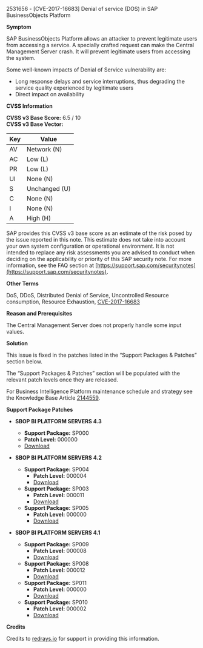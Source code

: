 2531656 - [CVE-2017-16683] Denial of service (DOS) in SAP BusinessObjects Platform

**Symptom**

SAP BusinessObjects Platform allows an attacker to prevent legitimate users from accessing a service. A specially crafted request can make the Central Management Server crash. It will prevent legitimate users from accessing the system.

Some well-known impacts of Denial of Service vulnerability are:

- Long response delays and service interruptions, thus degrading the service quality experienced by legitimate users
- Direct impact on availability

**CVSS Information**

**CVSS v3 Base Score:** 6.5 / 10  
**CVSS v3 Base Vector:**

| Key                       | Value                |
|---------------------------|----------------------|
| AV                        | Network (N)          |
| AC                        | Low (L)              |
| PR                        | Low (L)              |
| UI                        | None (N)             |
| S                         | Unchanged (U)        |
| C                         | None (N)             |
| I                         | None (N)             |
| A                         | High (H)             |

SAP provides this CVSS v3 base score as an estimate of the risk posed by the issue reported in this note. This estimate does not take into account your own system configuration or operational environment. It is not intended to replace any risk assessments you are advised to conduct when deciding on the applicability or priority of this SAP security note. For more information, see the FAQ section at [https://support.sap.com/securitynotes](https://support.sap.com/securitynotes).

**Other Terms**

DoS, DDoS, Distributed Denial of Service, Uncontrolled Resource consumption, Resource Exhaustion, [CVE-2017-16683](http://cve.mitre.org/cgi-bin/cvename.cgi?name=2017-16683)

**Reason and Prerequisites**

The Central Management Server does not properly handle some input values.

**Solution**

This issue is fixed in the patches listed in the “Support Packages & Patches” section below.

The “Support Packages & Patches” section will be populated with the relevant patch levels once they are released.

For Business Intelligence Platform maintenance schedule and strategy see the Knowledge Base Article [2144559](https://me.sap.com/notes/2144559).

**Support Package Patches**

- **SBOP BI PLATFORM SERVERS 4.3**
  - **Support Package:** SP000
  - **Patch Level:** 000000
  - [Download](https://me.sap.com/softwarecenter/template/products/_APP=00200682500000001943&_EVENT=DISPHIER&HEADER=Y&FUNCTIONBAR=N&EVENT=TREE&NE=NAVIGATE&ENR=73555000100200006622&V=MAINT)

- **SBOP BI PLATFORM SERVERS 4.2**
  - **Support Package:** SP004
    - **Patch Level:** 000004
    - [Download](https://me.sap.com/softwarecenter/template/products/_APP=00200682500000001943&_EVENT=DISPHIER&HEADER=Y&FUNCTIONBAR=N&EVENT=TREE&NE=NAVIGATE&ENR=73555000100200001041&V=MAINT)
  - **Support Package:** SP003
    - **Patch Level:** 000011
    - [Download](https://me.sap.com/softwarecenter/template/products/_APP=00200682500000001943&_EVENT=DISPHIER&HEADER=Y&FUNCTIONBAR=N&EVENT=TREE&NE=NAVIGATE&ENR=73555000100200001041&V=MAINT)
  - **Support Package:** SP005
    - **Patch Level:** 000000
    - [Download](https://me.sap.com/softwarecenter/template/products/_APP=00200682500000001943&_EVENT=DISPHIER&HEADER=Y&FUNCTIONBAR=N&EVENT=TREE&NE=NAVIGATE&ENR=73555000100200001041&V=MAINT)

- **SBOP BI PLATFORM SERVERS 4.1**
  - **Support Package:** SP009
    - **Patch Level:** 000008
    - [Download](https://me.sap.com/softwarecenter/template/products/_APP=00200682500000001943&_EVENT=DISPHIER&HEADER=Y&FUNCTIONBAR=N&EVENT=TREE&NE=NAVIGATE&ENR=67838200100200019009&V=MAINT)
  - **Support Package:** SP008
    - **Patch Level:** 000012
    - [Download](https://me.sap.com/softwarecenter/template/products/_APP=00200682500000001943&_EVENT=DISPHIER&HEADER=Y&FUNCTIONBAR=N&EVENT=TREE&NE=NAVIGATE&ENR=67838200100200019009&V=MAINT)
  - **Support Package:** SP011
    - **Patch Level:** 000000
    - [Download](https://me.sap.com/softwarecenter/template/products/_APP=00200682500000001943&_EVENT=DISPHIER&HEADER=Y&FUNCTIONBAR=N&EVENT=TREE&NE=NAVIGATE&ENR=67838200100200019009&V=MAINT)
  - **Support Package:** SP010
    - **Patch Level:** 000002
    - [Download](https://me.sap.com/softwarecenter/template/products/_APP=00200682500000001943&_EVENT=DISPHIER&HEADER=Y&FUNCTIONBAR=N&EVENT=TREE&NE=NAVIGATE&ENR=67838200100200019009&V=MAINT)

**Credits**

Credits to [redrays.io](https://redrays.io) for support in providing this information.